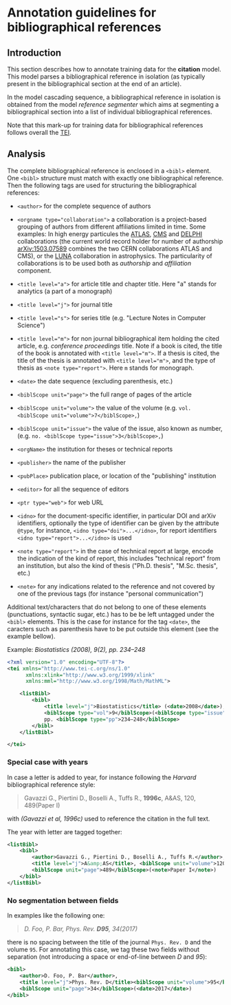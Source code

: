 # Annotation guidelines for bibliographical references

## Introduction

This section describes how to annotate training data for the __citation__ model. This model parses a bibliographical reference in isolation (as typically present in the bibliographical section at the end of an article).

In the model cascading sequence, a bibliographical reference in isolation is obtained from the model _reference segmenter_ which aims at segmenting a 
bibliographical section into a list of individual bibliographical references. 

Note that this mark-up for training data for bibliographical references follows overall the [TEI](http://www.tei-c.org). 

## Analysis

The complete bibliographical reference is enclosed in a `<bibl>` element. One `<bibl>` structure must match with exactly one bibliographical reference.
Then the following tags are used for structuring the bibliographical references:

* `<author>` for the complete sequence of authors

* `<orgname type="collaboration">` a collaboration is a project-based grouping of authors from different affiliations limited in time. Some examples: In high energy particules the [ATLAS](https://atlas.cern/), [CMS](http://cms.web.cern.ch/content/cms-collaboration) and [DELPHI](http://delphiwww.cern.ch/) collaborations (the current world record holder for number of authorship [arXiv:1503.07589](http://arxiv.org/abs/1503.07589) combines the two CERN collaborations ATLAS and CMS), or the [LUNA](https://luna.lngs.infn.it/) collaboration in astrophysics. The particularity of collaborations is to be used both as _authorship_ and _affiliation_ component.

* `<title level="a">` for article title and chapter title. Here "a" stands for analytics (a part of a monograph)

* `<title level="j">` for journal title

* `<title level="s">` for series title (e.g. "Lecture Notes in Computer Science")

* `<title level="m">` for non journal bibliographical item holding the cited article, e.g. _conference proceedings_ title. Note if a book is cited, the title of the book is annotated with `<title level="m">`. If a thesis is cited, the title of the thesis is annotated with `<title level="m">`, and the type of thesis as `<note type="report">`. Here `m` stands for monograph.

* `<date>` the date sequence (excluding parenthesis, etc.)

* `<biblScope unit="page">` the full range of pages of the article 

* `<biblScope unit="volume">` the value of the volume (e.g. `vol. <biblScope unit="volume">7</biblScope>,`)

* `<biblScope unit="issue">` the value of the issue, also known as number, (e.g. `no. <biblScope type="issue">3</biblScope>,`)

* `<orgName>` the institution for theses or technical reports

* `<publisher>` the name of the publisher

* `<pubPlace>` publication place, or location of the "publishing" institution

* `<editor>` for all the sequence of editors

* `<ptr type="web">` for web URL

* `<idno>` for the document-specific identifier, in particular DOI and arXiv identifiers, optionally the type of identifier can be given by the attribute `@type`, for instance, `<idno type="doi">...</idno>`, for report identifiers `<idno type="report">...</idno>` is used 

* `<note type="report">` in the case of technical report at large, encode the indication of the kind of report, this includes "technical report" from an institution, but also the kind of thesis ("Ph.D. thesis", "M.Sc. thesis", etc.)

* `<note>` for any indications related to the reference and not covered by one of the previous tags (for instance "personal communication")

Additional text/characters that do not belong to one of these elements (punctuations, syntactic sugar, etc.) has to be be left untagged under the `<bibl>` elements. This is the case for instance for the tag `<date>`, the caracters such as parenthesis have to be put outside this element (see the example bellow).

Example: _Biostatistics (2008), 9(2), pp. 234–248_

```xml
<?xml version="1.0" encoding="UTF-8"?>
<tei xmlns="http://www.tei-c.org/ns/1.0" 
	  xmlns:xlink="http://www.w3.org/1999/xlink" 
	  xmlns:mml="http://www.w3.org/1998/Math/MathML">

	<listBibl>
		<bibl>
			<title level="j">Biostatistics</title> (<date>2008</date>), 
			<biblScope type="vol">9</biblScope>(<biblScope type="issue">2</biblScope>), 
			pp. <biblScope type="pp">234–248</biblScope>
    	</bibl>
	</listBibl>

</tei>

```

### Special case with years

In case a letter is added to year, for instance following the _Harvard_ bibliographical reference style: 

> Gavazzi G., Piertini D., Boselli A., Tuffs R., __1996c__, A&AS, 120, 489(Paper I) 

with _(Gavazzi et al, 1996c)_ used to reference the citation in the full text. 

The year with letter are tagged together: 

```xml
<listBibl>
	<bibl>
		<author>Gavazzi G., Piertini D., Boselli A., Tuffs R.</author>, <date>1996c</date>, 
		<title level="j">A&amp;AS</title>, <biblScope unit="volume">120</biblScope>, 
		<biblScope unit="page">489</biblScope>(<note>Paper I</note>) 
	</bibl>
</listBibl>
```

### No segmentation between fields

In examples like the following one:

>  _D. Foo, P. Bar, Phys. Rev. __D95__, 34(2017)_

there is no spacing between the title of the journal `Phys. Rev. D` and the volume `95`. For annotating this case, we tag these two fields without separation (not introducing a space or end-of-line between *D* and *95*): 

```xml
<bibl>
	<author>D. Foo, P. Bar</author>, 
	<title level="j">Phys. Rev. D</title><biblScope unit="volume">95</biblScope>, 
	<biblScope unit="page">34</biblScope>(<date>2017</date>)
</bibl>
```

